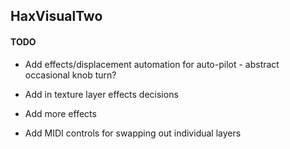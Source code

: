 ## HaxVisualTwo 

#### TODO

* Add effects/displacement automation for auto-pilot - abstract occasional knob turn?
* Add in texture layer effects decisions

* Add more effects
* Add MIDI controls for swapping out individual layers

